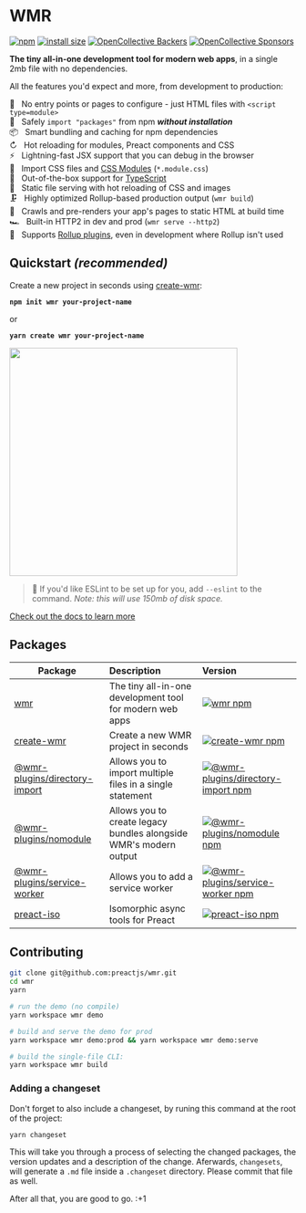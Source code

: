 # WMR

[![npm](https://img.shields.io/npm/v/wmr.svg)](http://npm.im/wmr)
[![install size](https://packagephobia.com/badge?p=wmr)](https://packagephobia.com/result?p=wmr)
[![OpenCollective Backers](https://opencollective.com/preact/backers/badge.svg)](#backers)
[![OpenCollective Sponsors](https://opencollective.com/preact/sponsors/badge.svg)](#sponsors)

**The tiny all-in-one development tool for modern web apps**, in a single 2mb file with no dependencies.

All the features you'd expect and more, from development to production:

🔨 &nbsp; No entry points or pages to configure - just HTML files with `<script type=module>`<br>
🦦 &nbsp; Safely `import "packages"` from npm **_without installation_**<br>
📦 &nbsp; Smart bundling and caching for npm dependencies<br>
↻ &nbsp; Hot reloading for modules, Preact components and CSS<br>
⚡️ &nbsp; Lightning-fast JSX support that you can debug in the browser<br>
💄 &nbsp; Import CSS files and [CSS Modules](https://github.com/css-modules/css-modules) (`*.module.css`)<br>
🔩 &nbsp; Out-of-the-box support for [TypeScript](https://www.typescriptlang.org/)<br>
📂 &nbsp; Static file serving with hot reloading of CSS and images<br>
🗜 &nbsp; Highly optimized Rollup-based production output (`wmr build`)<br>
📑 &nbsp; Crawls and pre-renders your app's pages to static HTML at build time<br>
🏎 &nbsp; Built-in HTTP2 in dev and prod (`wmr serve --http2`)<br>
🔧 &nbsp; Supports [Rollup plugins](packages/wmr/README.md#configuration-and-plugins), even in development where Rollup isn't used

## Quickstart _(recommended)_

Create a new project in seconds using [create-wmr](https://npm.im/create-wmr):

<strong><code>npm init wmr your-project-name</code></strong>

or

<strong><code>yarn create wmr your-project-name</code></strong>

<p>
<img width="400" src="https://user-images.githubusercontent.com/105127/100917537-4661e100-34a5-11eb-89bd-565b7bc31919.gif">
</p>

> 💁 If you'd like ESLint to be set up for you, add `--eslint` to the command. _Note: this will use 150mb of disk space._

[Check out the docs to learn more](packages/wmr/README.md)

## Packages

| Package                                                    | Description                                                       | Version                                                                                                                                              |
| ---------------------------------------------------------- | :---------------------------------------------------------------- | :--------------------------------------------------------------------------------------------------------------------------------------------------- |
| [wmr](packages/wmr)                                        | The tiny all-in-one development tool for modern web apps          | [![wmr npm](https://img.shields.io/npm/v/wmr.svg)](https://npm.im/wmr)                                                                               |
| [create-wmr](packages/create-wmr)                          | Create a new WMR project in seconds                               | [![create-wmr npm](https://img.shields.io/npm/v/create-wmr.svg)](https://npm.im/create-wmr)                                                          |
| [@wmr-plugins/directory-import](packages/directory-plugin) | Allows you to import multiple files in a single statement         | [![@wmr-plugins/directory-import npm](https://img.shields.io/npm/v/@wmr-plugins/directory-import.svg)](https://npm.im/@wmr-plugins/directory-import) |
| [@wmr-plugins/nomodule](packages/nomodule-plugin)          | Allows you to create legacy bundles alongside WMR's modern output | [![@wmr-plugins/nomodule npm](https://img.shields.io/npm/v/@wmr-plugins/nomodule.svg)](https://npm.im/@wmr-plugins/nomodule)                         |
| [@wmr-plugins/service-worker](packages/sw-plugin)          | Allows you to add a service worker                                | [![@wmr-plugins/service-worker npm](https://img.shields.io/npm/v/@wmr-plugins/service-worker.svg)](https://npm.im/@wmr-plugins/service-worker)       |
| [preact-iso](packages/preact-iso)                          | Isomorphic async tools for Preact                                 | [![preact-iso npm](https://img.shields.io/npm/v/preact-iso.svg)](https://npm.im/preact-iso)                                                          |

## Contributing

```sh
git clone git@github.com:preactjs/wmr.git
cd wmr
yarn

# run the demo (no compile)
yarn workspace wmr demo

# build and serve the demo for prod
yarn workspace wmr demo:prod && yarn workspace wmr demo:serve

# build the single-file CLI:
yarn workspace wmr build
```

### Adding a changeset

Don't forget to also include a changeset, by runing this command at the root of the project:

```sh
yarn changeset
```

This will take you through a process of selecting the changed packages, the version updates and a description of the change. Aferwards, `changesets`, will generate a `.md` file inside a `.changeset` directory. Please commit that file as well.

After all that, you are good to go. :+1
